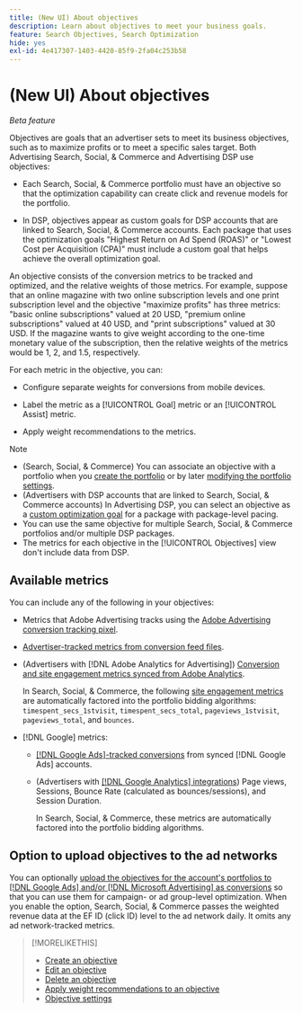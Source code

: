 ```yaml
---
title: (New UI) About objectives
description: Learn about objectives to meet your business goals.
feature: Search Objectives, Search Optimization
hide: yes
exl-id: 4e417307-1403-4420-85f9-2fa04c253b58
---
```

# (New UI) About objectives

*Beta feature*

Objectives are goals that an advertiser sets to meet its business objectives, such as to maximize profits or to meet a specific sales target. Both Advertising Search, Social, & Commerce and Advertising DSP use objectives:

* Each Search, Social, & Commerce portfolio must have an objective so that the optimization capability can create click and revenue models for the portfolio.

* In DSP, objectives appear as custom goals for DSP accounts that are linked to Search, Social, & Commerce accounts. Each package that uses the optimization goals "Highest Return on Ad Spend (ROAS)" or "Lowest Cost per Acquisition (CPA)" must include a custom goal that helps achieve the overall optimization goal.

An objective consists of the conversion metrics to be tracked and optimized, and the relative weights of those metrics. For example, suppose that an online magazine with two online subscription levels and one print subscription level and the objective "maximize profits" has three metrics: "basic online subscriptions" valued at 20 USD, "premium online subscriptions" valued at 40 USD, and "print subscriptions" valued at 30 USD. If the magazine wants to give weight according to the one-time monetary value of the subscription, then the relative weights of the metrics would be 1, 2, and 1.5, respectively.

For each metric in the objective, you can:

* Configure separate weights for conversions from mobile devices.

* Label the metric as a [!UICONTROL Goal] metric or an [!UICONTROL Assist] metric.

* Apply weight recommendations to the metrics.

>[!NOTE]
>* (Search, Social, & Commerce) You can associate an objective with a portfolio when you [create the portfolio](/help/search-social-commerce/new-ui/manage/portfolios/portfolio-create.md) or by later [modifying the portfolio settings](/help/search-social-commerce/new-ui/manage/portfolios/portfolio-edit.md).
>* (Advertisers with DSP accounts that are linked to Search, Social, & Commerce accounts) In Advertising DSP, you can select an objective as a [custom optimization goal](/help/dsp/campaign-management/packages/package-settings.md) for a package with package-level pacing.
>* You can use the same objective for multiple Search, Social, & Commerce portfolios and/or multiple DSP packages.
>* The metrics for each objective in the [!UICONTROL Objectives] view don't include data from DSP.

## Available metrics

You can include any of the following in your objectives:

* Metrics that Adobe Advertising tracks using the [Adobe Advertising conversion tracking pixel](/help/search-social-commerce/tracking/conversion-tracking-advertising.md).

* [Advertiser-tracked metrics from conversion feed files](/help/search-social-commerce/tracking/conversion-tracking-about.md).<!-- Search only, or might DSP-only clients also have these? -->

* (Advertisers with [!DNL Adobe Analytics for Advertising]) [Conversion and site engagement metrics synced from Adobe Analytics](/help/integrations/analytics/overview.md).

  In Search, Social, & Commerce, the following [site engagement metrics](/help/integrations/analytics/analytics-data-in-advertising.md) are automatically factored into the portfolio bidding algorithms: `timespent_secs_1stvisit`, `timespent_secs_total`, `pageviews_1stvisit`, `pageviews_total`, and `bounces`.

* [!DNL Google] metrics:<!-- Search only, or might DSP-only clients also have these? -->

  * [[!DNL Google Ads]-tracked conversions](/help/search-social-commerce/campaign-management/introduction/google-conversion-data.md) from synced [!DNL Google Ads] accounts.

  * (Advertisers with [[!DNL Google Analytics] integrations](/help/search-social-commerce/admin/data-sources/data-source-about.md)) Page views, Sessions, Bounce Rate (calculated as bounces/sessions), and Session Duration.

    In Search, Social, & Commerce, these metrics are automatically factored into the portfolio bidding algorithms.
 
## Option to upload objectives to the ad networks

You can optionally [upload the objectives for the account's portfolios to [!DNL Google Ads] and/or [!DNL Microsoft Advertising] as conversions](/help/search-social-commerce/tools/objective-upload-to-networks.md) so that you can use them for campaign- or ad group-level optimization. When you enable the option, Search, Social, & Commerce passes the weighted revenue data at the EF ID (click ID) level to the ad network daily. It omits any ad network-tracked metrics.

>[!MORELIKETHIS]
>
>* [Create an objective](objective-create.md)
>* [Edit an objective](objective-edit.md)
>* [Delete an objective](objective-delete.md)
>* [Apply weight recommendations to an objective](objective-apply-weight-recommendations.md)
>* [Objective settings](objective-settings.md)
